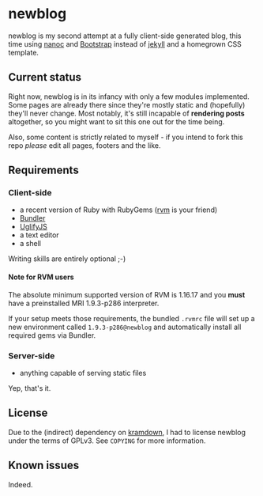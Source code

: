 newblog
=======

newblog is my second attempt at a fully client-side generated blog, this time
using [nanoc][] and [Bootstrap][] instead of [jekyll][] and a homegrown CSS
template.


Current status
--------------

Right now, newblog is in its infancy with only a few modules implemented. Some
pages are already there since they're mostly static and (hopefully) they'll
never change. Most notably, it's still incapable of **rendering posts**
altogether, so you might want to sit this one out for the time being.

Also, some content is strictly related to myself - if you intend to fork this
repo *please* edit all pages, footers and the like.


Requirements
------------

### Client-side

  * a recent version of Ruby with RubyGems ([rvm](http://rvm.io) is your friend)
  * [Bundler](http://gembundler.com)
  * [UglifyJS](https://github.com/mishoo/UglifyJS)
  * a text editor
  * a shell

Writing skills are entirely optional ;-)

#### Note for RVM users

The absolute minimum supported version of RVM is 1.16.17 and you **must** have
a preinstalled MRI 1.9.3-p286 interpreter.

If your setup meets those requirements, the bundled `.rvmrc` file will set up
a new environment called `1.9.3-p286@newblog` and automatically install all
required gems via Bundler.

### Server-side

  * anything capable of serving static files

Yep, that's it.


License
-------

Due to the (indirect) dependency on [kramdown][], I had to license newblog
under the terms of GPLv3. See `COPYING` for more information.


Known issues
------------

Indeed.


[nanoc]: http://nanoc.stoneship.org/
[Bootstrap]: http://getbootstrap.com/
[jekyll]: http://jekyllrb.com/
[kramdown]: http://kramdown.rubyforge.org/
